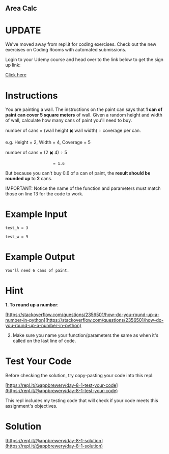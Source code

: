 ## Area Calc

# UPDATE

We've moved away from repl.it for coding exercises. Check out the new exercises on Coding Rooms with automated
submissions.

Login to your Udemy course and head over to the link below to get the sign up link:

[Click here](https://www.udemy.com/course/100-days-of-code/learn/lecture/17825914#questions)

# Instructions

You are painting a wall. The instructions on the paint can says that **1 can of paint can cover 5 square meters** of
wall. Given a random height and width of wall, calculate how many cans of paint you'll need to buy.

number of cans = (wall height ✖️ wall width) ÷ coverage per can.

e.g. Height = 2, Width = 4, Coverage = 5

number of cans = (2 ✖️ 4) ÷ 5

                         = 1.6

But because you can't buy 0.6 of a can of paint, the **result should be rounded up** to **2** cans.

IMPORTANT: Notice the name of the function and parameters must match those on line 13 for the code to work.

# Example Input

```
test_h = 3
```

```
test_w = 9
```

# Example Output

```
You'll need 6 cans of paint.
```

# Hint

**1. To round up a number**:

[https://stackoverflow.com/questions/2356501/how-do-you-round-up-a-number-in-python](https://stackoverflow.com/questions/2356501/how-do-you-round-up-a-number-in-python)

2. Make sure you name your function/parameters the same as when it's called on the last line of code.

# Test Your Code

Before checking the solution, try copy-pasting your code into this repl:

[https://repl.it/@appbrewery/day-8-1-test-your-code](https://repl.it/@appbrewery/day-8-1-test-your-code)

This repl includes my testing code that will check if your code meets this assignment's objectives.

# Solution

[https://repl.it/@appbrewery/day-8-1-solution](https://repl.it/@appbrewery/day-8-1-solution)